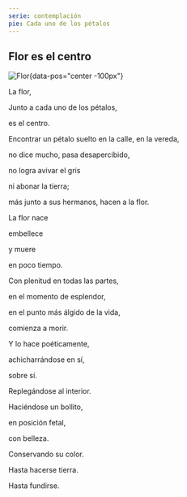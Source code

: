 ```yaml
---
serie: contemplación
pie: Cada uno de los pétalos
---
```


## Flor es el centro


![Flor](/foto/IMG_20200215_091106.webp){data-pos="center -100px"}


La flor,

Junto a cada uno de los pétalos,

es el centro.



Encontrar un pétalo suelto en la calle, en la vereda,

no dice mucho, pasa desapercibido,

no logra avivar el gris

ni abonar la tierra;

más junto a sus hermanos, hacen a la flor.



La flor nace

embellece

y muere

en poco tiempo.

Con plenitud en todas las partes,

en el momento de esplendor,

en el punto más álgido de la vida,

comienza a morir.

Y lo hace poéticamente,

achicharrándose en sí,

sobre sí.

Replegándose al interior.

Haciéndose un bollito,

en posición fetal,

con belleza.

Conservando su color.

Hasta hacerse tierra.

Hasta fundirse.

